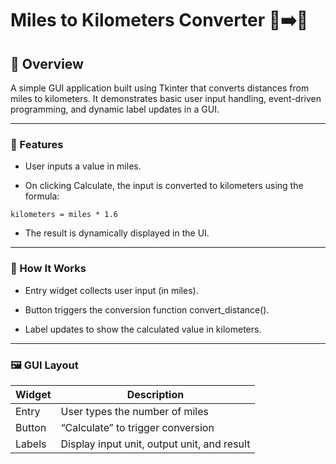 # Miles to Kilometers Converter 🚗➡️📏
## 📘 Overview
A simple GUI application built using Tkinter that converts distances from miles to kilometers. It demonstrates basic user input handling, event-driven programming, and dynamic label updates in a GUI.

--------------

### 🧠 Features
- User inputs a value in miles.

- On clicking Calculate, the input is converted to kilometers using the formula:

```
kilometers = miles * 1.6
```
- The result is dynamically displayed in the UI.

------------

### 🧪 How It Works
- Entry widget collects user input (in miles).

- Button triggers the conversion function convert_distance().

- Label updates to show the calculated value in kilometers.

------------

### 🖼️ GUI Layout
| **Widget**  | **Description**                             |
|-------------|---------------------------------------------|
| Entry	   | User types the number of miles              |
| Button	   | “Calculate” to trigger conversion           |
| Labels	   | Display input unit, output unit, and result |